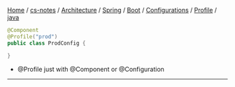 [Home](https://mengxianbin.github.io) /
[cs-notes](https://mengxianbin.github.io/cs-notes/site) /
[Architecture](https://mengxianbin.github.io/cs-notes/site/Architecture) /
[Spring](https://mengxianbin.github.io/cs-notes/site/Architecture/Spring) /
[Boot](https://mengxianbin.github.io/cs-notes/site/Architecture/Spring/Boot) /
[Configurations](https://mengxianbin.github.io/cs-notes/site/Architecture/Spring/Boot/Configurations) /
[Profile](https://mengxianbin.github.io/cs-notes/site/Architecture/Spring/Boot/Configurations/Profile) /
[java](https://mengxianbin.github.io/cs-notes/site/Architecture/Spring/Boot/Configurations/Profile/java)

```java
@Component
@Profile("prod")
public class ProdConfig {

}
```

* @Profile just with @Component or @Configuration

---
